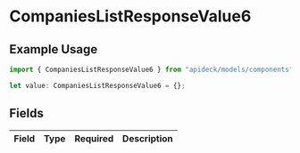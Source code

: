 # CompaniesListResponseValue6

## Example Usage

```typescript
import { CompaniesListResponseValue6 } from "apideck/models/components";

let value: CompaniesListResponseValue6 = {};
```

## Fields

| Field       | Type        | Required    | Description |
| ----------- | ----------- | ----------- | ----------- |